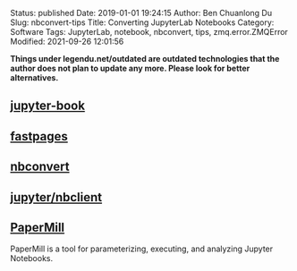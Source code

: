 Status: published
Date: 2019-01-01 19:24:15
Author: Ben Chuanlong Du
Slug: nbconvert-tips
Title: Converting JupyterLab Notebooks
Category: Software
Tags: JupyterLab, notebook, nbconvert, tips, zmq.error.ZMQError
Modified: 2021-09-26 12:01:56

**Things under legendu.net/outdated are outdated technologies that the author does not plan to update any more. Please look for better alternatives.**


## [jupyter-book](http://www.legendu.net/misc/blog/tips-on-jupyter-book/)

## [fastpages](https://github.com/fastai/fastpages)

## [nbconvert](http://www.legendu.net/misc/blog/tips-on-nbconvert)

## [jupyter/nbclient](https://github.com/jupyter/nbclient)

## [PaperMill](https://github.com/nteract/papermill)

PaperMill is a tool for parameterizing, executing, and analyzing Jupyter Notebooks.
